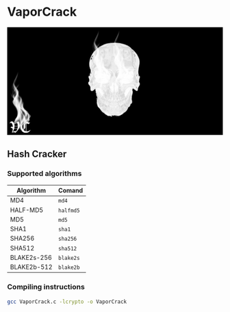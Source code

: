 # VaporCrack
![VaporCrack Logo](/assets/images/VaporCrack.png)

## Hash Cracker

### Supported algorithms
| Algorithm | Comand | 
| --- | --- |
| MD4 | `md4` |
| HALF-MD5 | `halfmd5` |
| MD5 | `md5` |
| SHA1 | `sha1` |
| SHA256 | `sha256` |
| SHA512 | `sha512` |
| BLAKE2s-256 | `blake2s` |
| BLAKE2b-512 | `blake2b` |

### Compiling instructions
```bash
gcc VaporCrack.c -lcrypto -o VaporCrack
```
